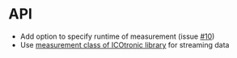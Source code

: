 # API

- Add option to specify runtime of measurement (issue [#10](https://github.com/MyTooliT/ICOstate/issues/10))
- Use [measurement class of ICOtronic library](https://icostate.readthedocs.io/en/latest/api.html#measurement) for streaming data

